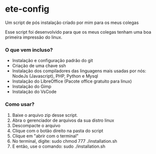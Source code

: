 # ete-config
Um script de pós instalação críado por mim para os meus colegas

Esse script foi desenvolvido para que os meus colegas tenham uma boa primeira impressão do linux.

### O que vem incluso?
- Instalação e configuração padrão do git
- Criação de uma chave ssh
- Instalação dos compiladores das linguagens mais usadas por nós: NodeJs (Javascript), PHP, Python e Mysql
- Instalação do LibreOffice (Pacote office gratuito para linux)
- Instalação do Gimp
- Instalação do VsCode

### Como usar?

1. Baixe o arquivo zip desse script.
2. Abra o gerenciador de arquivos da sua distro linux
3. Descompacte o arquivo
4. Clique com o botão direito na pasta do script
5. Clique em "abrir com o terminal"
6. No terminal, digite: sudo chmod 777 ./installation.sh
7. E então, use o comando: sudo ./installation.sh

